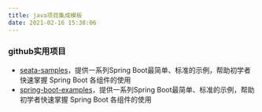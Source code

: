 ```yaml
---
title: java项目集成模板
date: 2021-02-16 15:38:06
---
```


### github实用项目

* [seata-samples](https://github.com/seata/seata-samples)，提供一系列Spring Boot最简单、标准的示例，帮助初学者快速掌握 Spring Boot 各组件的使用
* [spring-boot-examples](https://github.com/ityouknow/spring-boot-examples)，提供一系列Spring Boot最简单、标准的示例，帮助初学者快速掌握 Spring Boot 各组件的使用
